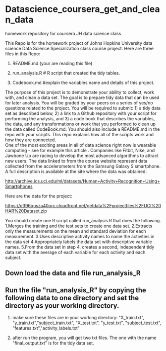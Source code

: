 # Datascience_coursera_get_and_clean_data
homework repository for coursera JH data science class

This Repo is for the homework project of Johns Hopkins University data science Data Science Specialization class course project.
Here are three files in this Repo:

1. README.md (your are reading this file)

2. run_analysis.R # R script that created the tidy tables.

3. Codebook.md #explain the variables name and details of this project. 

The purpose of this project is to demonstrate your ability to collect, work with, and clean a data set. The goal is to prepare tidy data that can be used for later analysis. You will be graded by your peers on a series of yes/no questions related to the project. You will be required to submit: 1) a tidy data set as described below, 2) a link to a Github repository with your script for performing the analysis, and 3) a code book that describes the variables, the data, and any transformations or work that you performed to clean up the data called CodeBook.md. You should also include a README.md in the repo with your scripts. This repo explains how all of the scripts work and how they are connected.  
One of the most exciting areas in all of data science right now is wearable computing - see for example this article . Companies like Fitbit, Nike, and Jawbone Up are racing to develop the most advanced algorithms to attract new users. The data linked to from the course website represent data collected from the accelerometers from the Samsung Galaxy S smartphone. A full description is available at the site where the data was obtained: 

http://archive.ics.uci.edu/ml/datasets/Human+Activity+Recognition+Using+Smartphones 

Here are the data for the project: 

https://d396qusza40orc.cloudfront.net/getdata%2Fprojectfiles%2FUCI%20HAR%20Dataset.zip 

You should create one R script called run_analysis.R that does the following. 
1.Merges the training and the test sets to create one data set.
2.Extracts only the measurements on the mean and standard deviation for each measurement. 
3.Uses descriptive activity names to name the activities in the data set
4.Appropriately labels the data set with descriptive variable names. 
5.From the data set in step 4, creates a second, independent tidy data set with the average of each variable for each activity and each subject.

## Down load the data and file run_analysis_R 

## Run the file "run_analysis_R" by copying the following data to one directory and set the directory as your working directory.

1. make sure these files are in your working directory: "X_train.txt", "y_train.txt","subject_train.txt", "X_test.txt", "y_test.txt", "subject_test.txt", "features.txt","activity_labels.txt"

2. after run the program, you will get two txt files. The one with the name "final_output.txt" is for the tidy data set.

